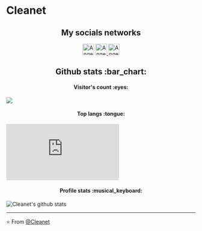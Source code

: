 # Cleanet

<h2 align="center">My socials networks</h2>

<p align="center"
  <a href="https://stackoverflow.com/users/9951542/cleanet" target="_blank">
    <img src="https://www.vectorlogo.zone/logos/stackoverflow/stackoverflow-icon.svg" alt="Angel Santiago Jaime Zavala's Stack Overflow Profile" height="30" width="30">
  </a>

  <a href="https://stackexchange.com/users/13074676/cleanet" target="_blank">
    <img src="https://www.vectorlogo.zone/logos/stackexchange/stackexchange-icon.svg" alt="Angel Santiago Jaime Zavala's Stack Exchange Profile" height="30" width="30">
  </a>
  
  <a href="https://www.youtube.com/channel/UC1DC3hpwKBDFQxuWWdR1e6g" target="_blank">
    <img src="https://www.vectorlogo.zone/logos/youtube/youtube-icon.svg" alt="Angel Santiago Jaime Zavala's YouTube Channel" height="30" width="30">
  </a>
</p>
<h2 align="center">Github stats :bar_chart:</h2>

<h4 align="center">Visitor's count :eyes:</h4>

![](https://komarev.com/ghpvc/?username=Cleanet&Color=lightgrey)

<h4 align="center">Top langs :tongue:</h4>

![Top Langs](https://ionicabizau.github.io/github-profile-languages/api.html?cleanet)

<h4 align="center">Profile stats :musical_keyboard:</h4>


![Cleanet's github stats](https://github-readme-stats.vercel.app/api?username=Cleanet&theme=default&show_icons=true)


---

⭐️ From [@Cleanet](https://github.com/Cleanet)
